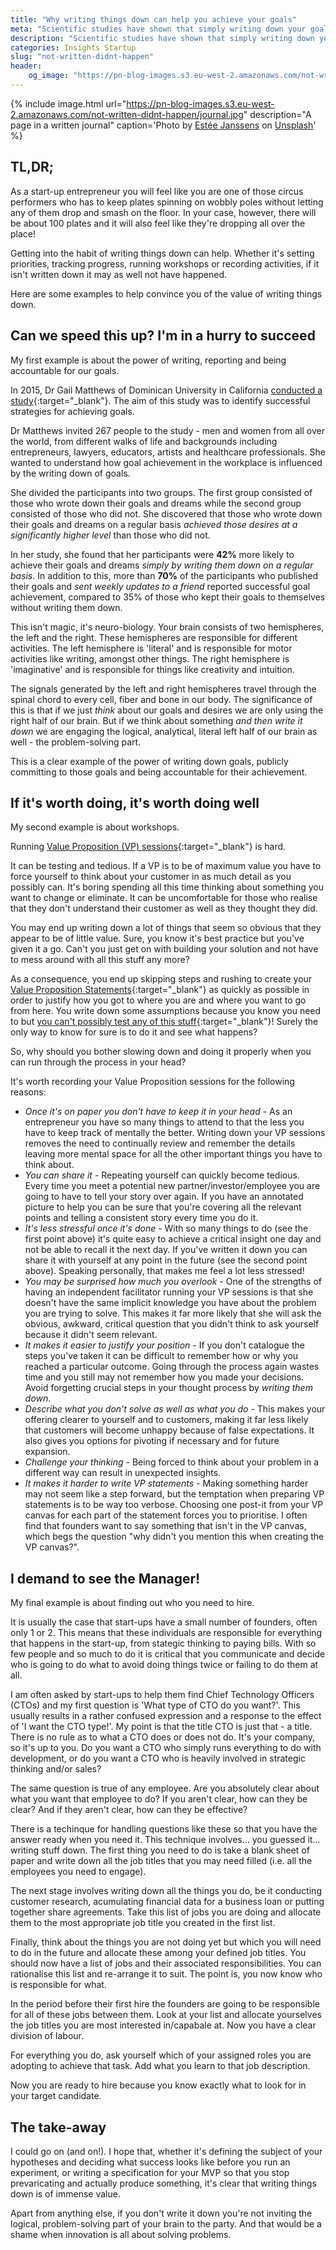 ```yaml
---
title: "Why writing things down can help you achieve your goals"
meta: "Scientific studies have shown that simply writing down your goals and dreams makes it significantly more likely that you will achieve them. And that's not all."
description: "Scientific studies have shown that simply writing down your goals and dreams makes it significantly more likely that you will achieve them. And that's not all."
categories: Insights Startup
slug: "not-written-didnt-happen"
header:
    og_image: "https://pn-blog-images.s3.eu-west-2.amazonaws.com/not-written-didnt-happen/journal.jpg"
---
```


{% include image.html url="https://pn-blog-images.s3.eu-west-2.amazonaws.com/not-written-didnt-happen/journal.jpg" description="A page in a written journal" caption='<span>Photo by <a href="https://unsplash.com/@esteejanssens?utm_source=unsplash&amp;utm_medium=referral&amp;utm_content=creditCopyText">Estée Janssens</a> on <a href="https://unsplash.com/?utm_source=unsplash&amp;utm_medium=referral&amp;utm_content=creditCopyText">Unsplash</a></span>' %}

## TL,DR;

As a start-up entrepreneur you will feel like you are one of those circus performers who has to keep plates spinning on wobbly poles without letting any of them drop and smash on the floor.  In your case, however, there will be about 100 plates and it will also feel like they're dropping all over the place!

Getting into the habit of writing things down can help.  Whether it's setting priorities, tracking progress, running workshops or recording activities, if it isn't written down it may as well not have happened.

Here are some examples to help convince you of the value of writing things down.

## Can we speed this up? I'm in a hurry to succeed

My first example is about the power of writing, reporting and being accountable for our goals.

In 2015, Dr Gail Matthews of Dominican University in California [conducted a study][dominicanuni]{:target="_blank"}. The aim of this study was to identify successful strategies for achieving goals.

Dr Matthews invited 267 people to the study - men and women from all over the world, from different walks of life and backgrounds including entrepreneurs, lawyers, educators, artists and healthcare professionals. She wanted to understand how goal achievement in the workplace is influenced by the writing down of goals.

She divided the participants into two groups. The first group consisted of those who wrote down their goals and dreams while the second group consisted of those who did not. She discovered that those who wrote down their goals and dreams on a regular basis *achieved those desires at a significantly higher level* than those who did not.

In her study, she found that her participants were **42%** more likely to achieve their goals and dreams *simply by writing them down on a regular basis*. In addition to this, more than **70%** of the participants who published their goals and *sent weekly updates to a friend* reported successful goal achievement, compared to 35% of those who kept their goals to themselves without writing them down.

This isn't magic, it's neuro-biology.  Your brain consists of two hemispheres, the left and the right. These hemispheres are responsible for different activities.  The left hemisphere is 'literal' and is responsible for motor activities like writing, amongst other things. The right hemisphere is 'imaginative' and is responsible for things like creativity and intuition.

The signals generated by the left and right hemispheres travel through the spinal chord to every cell, fiber and bone in our body. The significance of this is that if we just *think* about our goals and desires we are only using the right half of our brain. But if we think about something *and then write it down* we are engaging the logical, analytical, literal left half of our brain as well - the problem-solving part.

This is a clear example of the power of writing down goals, publicly committing to those goals and being accountable for their achievement.

## If it's worth doing, it's worth doing well

My second example is about workshops.

Running [Value Proposition (VP) sessions][valueprops]{:target="_blank"} is hard.  

It can be testing and tedious. If a VP is to be of maximum value you have to force yourself to think about your customer in as much detail as you possibly can.  It's boring spending all this time thinking about something you want to change or eliminate. It can be uncomfortable for those who realise that they don't understand their customer as well as they thought they did.

You may end up writing down a lot of things that seem so obvious that they appear to be of little value. Sure, you know it's best practice but you've given it a go.  Can't you just get on with building your solution and not have to mess around with all this stuff any more?

As a consequence, you end up skipping steps and rushing to create your [Value Proposition Statements][vpstatements]{:target="_blank"} as quickly as possible in order to justify how you got to where you are and where you want to go from here.  You write down some assumptions because you know you need to but [you can't possibly test any of this stuff][testassumptions]{:target="_blank"}!  Surely the only way to know for sure is to do it and see what happens?

So, why should you bother slowing down and doing it properly when you can run through the process in your head?

It's worth recording your Value Proposition sessions for the following reasons:

 - *Once it's on paper you don't have to keep it in your head* - As an entrepreneur you have so many things to attend to that the less you have to keep track of mentally the better.  Writing down your VP sessions removes the need to continually review and remember the details leaving more mental  space for all the other important things you have to think about.
 - *You can share it* - Repeating yourself can quickly become tedious. Every time you meet a potential new partner/investor/employee you are going to have to tell your story over again.  If you have an annotated picture to help you can be sure that you're covering all the relevant points and telling a consistent story every time you do it.
 - *It's less stressful once it's done* - With so many things to do (see the first point above) it's quite easy to achieve a critical insight one day and not be able to recall it the next day.  If you've written it down you can share it with yourself at any point in the future (see the second point above). Speaking personally, that makes me feel a lot less stressed!
 - *You may be surprised how much you overlook* - One of the strengths of having an independent facilitator running your VP sessions is that she doesn't have the same implicit knowledge you have about the problem you are trying to solve.  This makes it far more likely that she will ask the obvious, awkward, critical question that you didn't think to ask yourself because it didn't seem relevant.
 - *It makes it easier to justify your position* - If you don't catalogue the steps you've taken it can be difficult to remember how or why you reached a particular outcome. Going through the process again wastes time and you still may not remember how you made your decisions.  Avoid forgetting crucial steps in your thought process by *writing them down*.
 - *Describe what you don't solve as well as what you do* - This makes your offering clearer to yourself and to customers, making it far less likely that customers will become unhappy because of false expectations.  It also gives you options for pivoting if necessary and for future expansion.
 - *Challenge your thinking* - Being forced to think about your problem in a different way can result in unexpected insights.
 - *It makes it harder to write VP statements* - Making something harder may not seem like a step forward, but the temptation when preparing VP statements is to be way too verbose.  Choosing one post-it from your VP canvas for each part of the statement forces you to prioritise.  I often find that founders want to say something that isn't in the VP canvas, which begs the question "why didn't you mention this when creating the VP canvas?".

## I demand to see the Manager!

My final example is about finding out who you need to hire.

It is usually the case that start-ups have a small number of founders, often only 1 or 2.  This means that these individuals are responsible for everything that happens in the start-up, from stategic thinking to paying bills. With so few people and so much to do it is critical that you communicate and decide who is going to do what to avoid doing things twice or failing to do them at all.

I am often asked by start-ups to help them find Chief Technology Officers (CTOs) and my first question is 'What type of CTO do you want?'. This usually results in a rather confused expression and a response to the effect of 'I want the CTO type!'.  My point is that the title CTO is just that - a title.  There is no rule as to what a CTO does or does not do.  It's your company, so it's up to you. Do you want a CTO who simply runs everything to do with development, or do you want a CTO who is heavily involved in strategic thinking and/or sales?

The same question is true of any employee. Are you absolutely clear about what you want that employee to do?  If you aren't clear, how can they be clear?  And if they aren't clear, how can they be effective?

There is a techinque for handling questions like these so that you have the answer ready when you need it.  This technique involves... you guessed it... writing stuff down.  The first thing you need to do is take a blank sheet of paper and write down all the job titles that you may need filled (i.e. all the employees you need to engage).

The next stage involves writing down all the things you do, be it conducting customer research, acumulating financial data for a business loan or putting together share agreements. Take this list of jobs you are doing and allocate them to the most appropriate job title you created in the first list.

Finally, think about the things you are not doing yet but which you will need to do in the future and allocate these among your defined job titles.  You should now have a list of jobs and their associated responsibilities.  You can rationalise this list and re-arrange it to suit.  The point is, you now know who is responsible for what.

In the period before their first hire the founders are going to be responsible for all of these jobs between them.  Look at your list and allocate yourselves the job titles you are most interested in/capabale at. Now you have a clear division of labour.

For everything you do, ask yourself which of your assigned roles you are adopting to achieve that task. Add what you learn to that job description.

Now you are ready to hire because you know exactly what to look for in your target candidate.

## The take-away

I could go on (and on!).  I hope that, whether it's defining the subject of your hypotheses and deciding what success looks like before you run an experiment, or writing a specification for your MVP so that you stop prevaricating and actually produce something, it's clear that writing things down is of immense value.

Apart from anything else, if you don't write it down you're not inviting the logical, problem-solving part of your brain to the party.  And that would be a shame when innovation is all about solving problems.

 [dominicanuni]: https://scholar.dominican.edu/cgi/viewcontent.cgi?article=1265&context=news-releases
 [valueprops]: https://paulnebel.io/insights/startup/what-value-proposition-for
 [vpstatements]: https://paulnebel.io/insights/startup/value-propsition-statement-useful
 [testassumptions]: https://paulnebel.io/insights/startup/why-comes-after-what